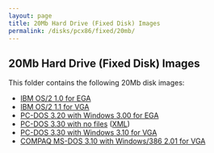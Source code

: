 ```yaml
---
layout: page
title: 20Mb Hard Drive (Fixed Disk) Images
permalink: /disks/pcx86/fixed/20mb/
---
```


20Mb Hard Drive (Fixed Disk) Images
---

This folder contains the following 20Mb disk images:
 
* [IBM OS/2 1.0 for EGA](http://archive.pcjs.org/disks/pcx86/fixed/20mb/IBMOS210-EGA.json)
* [IBM OS/2 1.1 for VGA](http://archive.pcjs.org/disks/pcx86/fixed/20mb/IBMOS211-VGA.json)
* [PC-DOS 3.20 with Windows 3.00 for EGA](http://archive.pcjs.org/disks/pcx86/fixed/20mb/PCDOS320-WIN300-EGA.json)
* [PC-DOS 3.30 with no files](PCDOS330-EMPTY.json) ([XML](pcdos330-empty.xml))
* [PC-DOS 3.30 with Windows 3.10 for VGA](http://archive.pcjs.org/disks/pcx86/fixed/20mb/PCDOS330-WIN310-VGA.json)
* [COMPAQ MS-DOS 3.10 with Windows/386 2.01 for VGA](http://archive.pcjs.org/disks/pcx86/fixed/20mb/COMPAQ310-WIN386201-VGA.json)
